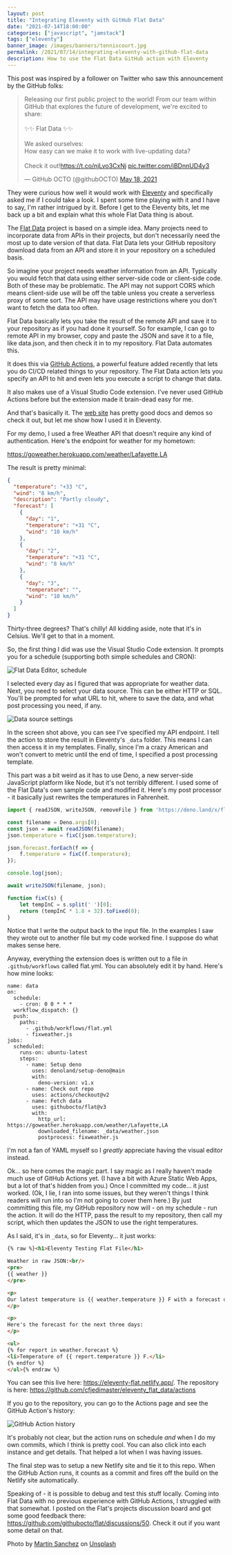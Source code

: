 ```yaml
---
layout: post
title: "Integrating Eleventy with GitHub Flat Data"
date: "2021-07-14T18:00:00"
categories: ["javascript", "jamstack"]
tags: ["eleventy"]
banner_image: /images/banners/tenniscourt.jpg
permalink: /2021/07/14/integrating-eleventy-with-github-flat-data
description: How to use the Flat Data GitHub action with Eleventy
---
```


This post was inspired by a follower on Twitter who saw this announcement by the GitHub folks:

<blockquote class="twitter-tweet" data-theme="dark"><p lang="en" dir="ltr">Releasing our first public project to the world! From our team within GitHub that explores the future of development, we&#39;re excited to share:<br><br>✨✨ Flat Data ✨✨<br><br>We asked ourselves:<br>How easy can we make it to work with live-updating data?<br><br>Check it out!<a href="https://t.co/njLvo3CxNj">https://t.co/njLvo3CxNj</a> <a href="https://t.co/jBDnnUD4y3">pic.twitter.com/jBDnnUD4y3</a></p>&mdash; GitHub OCTO (@githubOCTO) <a href="https://twitter.com/githubOCTO/status/1394705057803907074?ref_src=twsrc%5Etfw">May 18, 2021</a></blockquote> <script async src="https://platform.twitter.com/widgets.js" charset="utf-8"></script>

They were curious how well it would work with [Eleventy](https://www.11ty.dev/) and specifically asked me if I could take a look. I spent some time playing with it and I have to say, I'm rather intrigued by it. Before I get to the Eleventy bits, let me back up a bit and explain what this whole Flat Data thing is about. 

The [Flat Data](https://octo.github.com/projects/flat-data) project is based on a simple idea. Many projects need to incorporate data from APIs in their projects, but don't necessarily need the most up to date version of that data. Flat Data lets your GitHub repository download data from an API and store it in your repository on a scheduled basis.

So imagine your project needs weather information from an API. Typically you would fetch that data using either server-side code or client-side code. Both of these may be problematic. The API may not support CORS which means client-side use will be off the table unless you create a serverless proxy of some sort. The API may have usage restrictions where you don't want to fetch the data too often. 

Flat Data basically lets you take the result of the remote API and save it to your repository as if you had done it yourself. So for example, I can go to remote API in my browser, copy and paste the JSON and save it to a file, like data.json, and then check it in to my repository. Flat Data automates this.

It does this via [GitHub Actions](https://github.com/features/actions), a powerful feature added recently that lets you do CI/CD related things to your repository. The Flat Data action lets you specify an API to hit and even lets you execute a script to change that data. 

It also makes use of a Visual Studio Code extension. I've never used GitHub Actions before but the extension made it brain-dead easy for me. 

And that's basically it. The [web site](https://octo.github.com/projects/flat-data) has pretty good docs and demos so check it out, but let me show how I used it in Eleventy.

For my demo, I used a free Weather API that doesn't require any kind of authentication. Here's the endpoint for weather for my hometown:

<https://goweather.herokuapp.com/weather/Lafayette,LA>

The result is pretty minimal:

```json
{
  "temperature": "+33 °C",
  "wind": "8 km/h",
  "description": "Partly cloudy",
  "forecast": [
    {
      "day": "1",
      "temperature": "+31 °C",
      "wind": "10 km/h"
    },
    {
      "day": "2",
      "temperature": "+31 °C",
      "wind": "8 km/h"
    },
    {
      "day": "3",
      "temperature": "",
      "wind": "10 km/h"
    }
  ]
}
```

Thirty-three degrees? That's chilly! All kidding aside, note that it's in Celsius. We'll get to that in a moment.

So, the first thing I did was use the Visual Studio Code extension. It prompts you for a schedule (supporting both simple schedules and CRON):

<p>
<img data-src="https://static.raymondcamden.com/images/2021/07/flat1.jpg" alt="Flat Data Editor, schedule" class="lazyload imgborder imgcenter">
</p>

I selected every day as I figured that was appropriate for weather data. Next, you need to select your data source. This can be either HTTP or SQL. You'll be prompted for what URL to hit, where to save the data, and what post processing you need, if any.

<p>
<img data-src="https://static.raymondcamden.com/images/2021/07/flat2.jpg" alt="Data source settings" class="lazyload imgborder imgcenter">
</p>

In the screen shot above, you can see I've specified my API endpoint. I tell the action to store the result in Eleventy's `_data` folder. This means I can then access it in my templates. Finally, since I'm a crazy American and won't convert to metric until the end of time, I specified a post processing template. 

This part was a bit weird as it has to use Deno, a new server-side JavaScript platform like Node, but it's not terribly different. I used some of the Flat Data's own sample code and modified it. Here's my post processor - it basically just rewrites the temperatures in Fahrenheit. 

```js
import { readJSON, writeJSON, removeFile } from 'https://deno.land/x/flat@0.0.11/mod.ts' 

const filename = Deno.args[0];
const json = await readJSON(filename);
json.temperature = fixC(json.temperature);

json.forecast.forEach(f => {
	f.temperature = fixC(f.temperature);
});

console.log(json);

await writeJSON(filename, json);

function fixC(s) {
	let tempInC = s.split(' ')[0];
	return (tempInC * 1.8 + 32).toFixed(0);
}
```

Notice that I write the output back to the input file. In the examples I saw they wrote out to another file but my code worked fine. I suppose do what makes sense here. 

Anyway, everything the extension does is written out to a file in `.github/workflows` called flat.yml. You can absolutely edit it by hand. Here's how mine looks:

```
name: data
on:
  schedule:
    - cron: 0 0 * * *
  workflow_dispatch: {}
  push:
    paths:
      - .github/workflows/flat.yml
      - fixweather.js
jobs:
  scheduled:
    runs-on: ubuntu-latest
    steps:
      - name: Setup deno
        uses: denoland/setup-deno@main
        with:
          deno-version: v1.x
      - name: Check out repo
        uses: actions/checkout@v2
      - name: Fetch data
        uses: githubocto/flat@v3
        with:
          http_url: https://goweather.herokuapp.com/weather/Lafayette,LA
          downloaded_filename: _data/weather.json
          postprocess: fixweather.js
```

I'm not a fan of YAML myself so I *greatly* appreciate having the visual editor instead. 

Ok... so here comes the magic part. I say magic as I really haven't made much use of GitHub Actions yet. (I have a bit with Azure Static Web Apps, but a lot of that's hidden from you.) Once I committed my code... it just worked. (Ok, I lie, I ran into some issues, but they weren't things I think readers will run into so I'm not going to cover them here.) By just committing this file, my GitHub repository now will - on my schedule - run the action. It will do the HTTP, pass the result to my repository, then call my script, which then updates the JSON to use the right temperatures. 

As I said, it's in `_data`, so for Eleventy... it just works:

```html
{% raw %}<h1>Eleventy Testing Flat File</h1>

Weather in raw JSON:<br/>
<pre>
{{ weather }}
</pre>

<p>
Our latest temperature is {{ weather.temperature }} F with a forecast of: {{ weather.description }}.
</p>

<p>
Here's the forecast for the next three days:
</p>

<ul>
{% for report in weather.forecast %}
<li>Temperature of {{ report.temperature }} F.</li>
{% endfor %}
</ul>{% endraw %}
```

You can see this live here: <https://eleventy-flat.netlify.app/>. The repository is here: <https://github.com/cfjedimaster/eleventy_flat_data/actions>

If you go to the repository, you can go to the Actions page and see the GitHub Action's history:

<p>
<img data-src="https://static.raymondcamden.com/images/2021/07/flat3.jpg" alt="GitHub Action history" class="lazyload imgborder imgcenter">
</p>

It's probably not clear, but the action runs on schedule *and* when I do my own commits, which I think is pretty cool. You can also click into each instance and get details. That helped a lot when I was having issues. 

The final step was to setup a new Netlify site and tie it to this repo. When the GitHub Action runs, it counts as a commit and fires off the build on the Netlify site automatically. 

Speaking of - it is possible to debug and test this stuff locally. Coming into Flat Data with no previous experience with GitHub Actions, I struggled with that somewhat. I posted on the Flat's projects discussion board and got some good feedback there: <https://github.com/githubocto/flat/discussions/50>. Check it out if you want some detail on that. 

Photo by <a href="https://unsplash.com/@zekedrone?utm_source=unsplash&utm_medium=referral&utm_content=creditCopyText">Martin Sanchez</a> on <a href="https://unsplash.com/s/photos/flat?utm_source=unsplash&utm_medium=referral&utm_content=creditCopyText">Unsplash</a>
  
